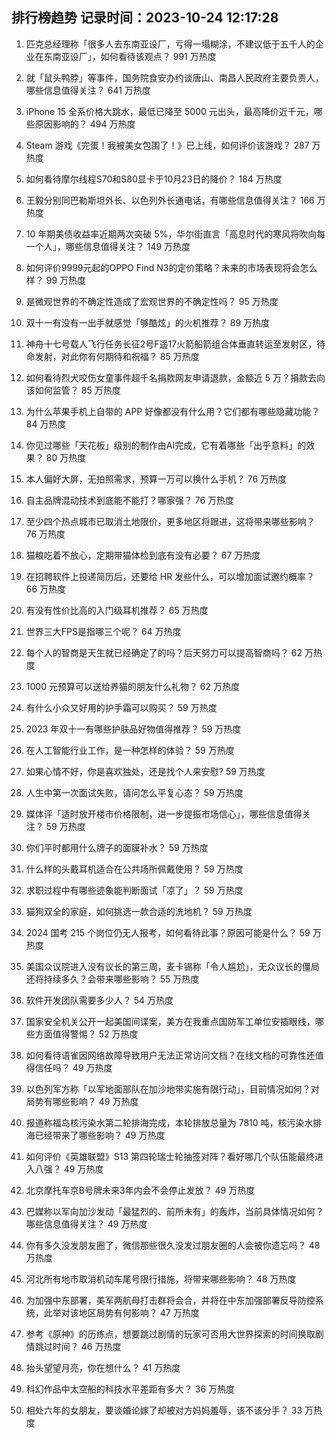 
## 排行榜趋势 记录时间：2023-10-24 12:17:28
  
  1. 匹克总经理称「很多人去东南亚设厂，亏得一塌糊涂，不建议低于五千人的企业在东南亚设厂」，如何看待该观点？ 991 万热度
    
  2. 就「鼠头鸭脖」等事件，国务院食安办约谈唐山、南昌人民政府主要负责人，哪些信息值得关注？ 641 万热度
    
  3. iPhone 15 全系价格大跳水，最低已降至 5000 元出头，最高降价近千元，哪些原因影响的？ 494 万热度
    
  4. Steam 游戏《完蛋！我被美女包围了！》已上线，如何评价该游戏？ 287 万热度
    
  5. 如何看待摩尔线程S70和S80显卡于10月23日的降价？ 184 万热度
    
  6. 王毅分别同巴勒斯坦外长、以色列外长通电话，有哪些信息值得关注？ 166 万热度
    
  7. 10 年期美债收益率近期两次突破 5%，华尔街直言「高息时代的寒风将吹向每一个人」，哪些信息值得关注？ 149 万热度
    
  8. 如何评价9999元起的OPPO Find N3的定价策略？未来的市场表现将会怎么样？ 99 万热度
    
  9. 是微观世界的不确定性造成了宏观世界的不确定性吗？ 95 万热度
    
  10. 双十一有没有一出手就感觉「够酷炫」的火机推荐？ 89 万热度
    
  11. 神舟十七号载人飞行任务长征2号F遥17火箭船箭组合体垂直转运至发射区，待命发射，对此你有何期待和祝福？ 85 万热度
    
  12. 如何看待烈犬咬伤女童事件超千名捐款网友申请退款，金额近 5 万？捐款去向该如何监管？ 85 万热度
    
  13. 为什么苹果手机上自带的 APP 好像都没有什么用？它们都有哪些隐藏功能？ 84 万热度
    
  14. 你见过哪些「天花板」级别的制作由AI完成，它有着哪些「出乎意料」的效果？ 80 万热度
    
  15. 本人偏好大屏，无拍照需求，预算一万可以换什么手机？ 76 万热度
    
  16. 自主品牌混动技术到底能不能打？哪家强？ 76 万热度
    
  17. 至少四个热点城市已取消土地限价，更多地区将跟进，这将带来哪些影响？ 76 万热度
    
  18. 猫粮吃着不放心，定期带猫体检到底有没有必要？ 67 万热度
    
  19. 在招聘软件上投递简历后，还要给 HR 发些什么，可以增加面试邀约概率？ 66 万热度
    
  20. 有没有性价比高的入门级耳机推荐？ 65 万热度
    
  21. 世界三大FPS是指哪三个呢？ 64 万热度
    
  22. 每个人的智商是天生就已经确定了的吗？后天努力可以提高智商吗？ 62 万热度
    
  23. 1000 元预算可以送给养猫的朋友什么礼物？ 62 万热度
    
  24. 有什么小众又好用的护手霜可以购买？ 59 万热度
    
  25. 2023 年双十一有哪些护肤品好物值得推荐？ 59 万热度
    
  26. 在人工智能行业工作，是一种怎样的体验？ 59 万热度
    
  27. 如果心情不好，你是喜欢独处，还是找个人来安慰? 59 万热度
    
  28. 人生中第一次面试失败，请问怎么平复心态？ 59 万热度
    
  29. 媒体评「适时放开楼市价格限制，进一步提振市场信心」，哪些信息值得关注？ 59 万热度
    
  30. 你们平时都用什么牌子的面膜补水？ 59 万热度
    
  31. 什么样的头戴耳机适合在公共场所佩戴使用？ 59 万热度
    
  32. 求职过程中有哪些迹象能判断面试「凉了」？ 59 万热度
    
  33. 猫狗双全的家庭，如何挑选一款合适的洗地机？ 59 万热度
    
  34. 2024 国考 215 个岗位仍无人报考，如何看待此事？原因可能是什么？ 59 万热度
    
  35. 美国众议院进入没有议长的第三周，麦卡锡称「令人尴尬」，无众议长的僵局还将持续多久？会带来哪些影响？ 55 万热度
    
  36. 软件开发团队需要多少人？ 54 万热度
    
  37. 国家安全机关公开一起美国间谍案，美方在我重点国防军工单位安插眼线，哪些方面值得警惕？ 52 万热度
    
  38. 如何看待语雀因网络故障导致用户无法正常访问文档？在线文档的可靠性还值得信任吗？ 49 万热度
    
  39. 以色列军方称「以军地面部队在加沙地带实施有限行动」，目前情况如何？对局势有哪些影响？ 49 万热度
    
  40. 报道称福岛核污染水第二轮排海完成，本轮排放总量为 7810 吨，核污染水排海已经带来了哪些影响？ 49 万热度
    
  41. 如何评价《英雄联盟》S13 第四轮瑞士轮抽签对阵？看好哪几个队伍能最终进入八强？ 49 万热度
    
  42. 北京摩托车京B号牌未来3年内会不会停止发放？ 49 万热度
    
  43. 巴媒称以军向加沙发动「最猛烈的、前所未有」的轰炸，当前具体情况如何？哪些信息值得关注？ 49 万热度
    
  44. 你有多久没发朋友圈了，微信那些很久没发过朋友圈的人会被你遗忘吗？ 48 万热度
    
  45. 河北所有地市取消机动车尾号限行措施，将带来哪些影响？ 48 万热度
    
  46. 为加强中东部署，美军两航母打击群将会合，并将在中东加强部署反导防控系统，此举对该地区局势有何影响？ 47 万热度
    
  47. 参考《原神》的历练点，想要跳过剧情的玩家可否用大世界探索的时间换取剧情跳过时间？ 46 万热度
    
  48. 抬头望望月亮，你在想什么？ 41 万热度
    
  49. 科幻作品中太空船的科技水平差距有多大？ 36 万热度
    
  50. 相处六年的女朋友，要谈婚论嫁了却被对方妈妈羞辱，该不该分手？ 33 万热度
    